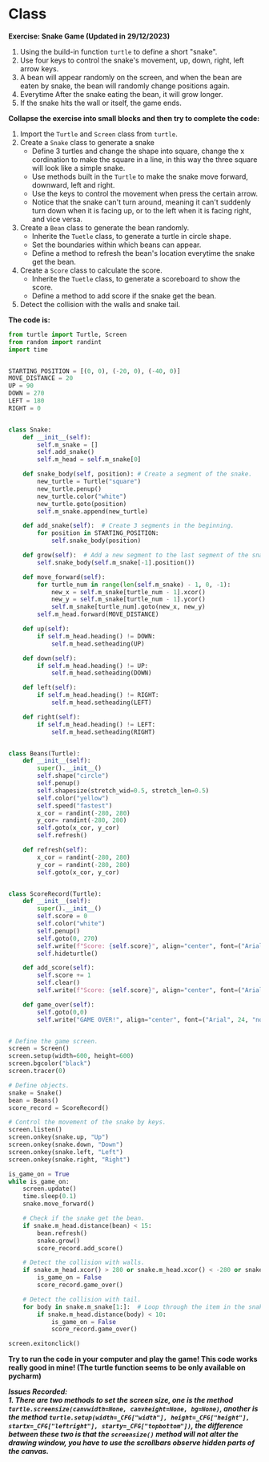 # Class

**Exercise: Snake Game (Updated in 29/12/2023)**
1. Using the build-in function `turtle` to define a short "snake".
2. Use four keys to control the snake's movement, up, down, right, left arrow keys.
3. A bean will appear randomly on the screen, and when the bean are eaten by snake, the bean will randomly change positions again.
4. Everytime After the snake eating the bean, it will grow longer.
5. If the snake hits the wall or itself, the game ends.

**Collapse the exercise into small blocks and then try to complete the code:**

1. Import the `Turtle` and `Screen` class from `turtle`.
2. Create a `Snake` class to generate a snake
    - Define 3 turtles and change the shape into square, change the x cordination to make the square in a line, in this way the three square will look like a simple snake.
    - Use methods built in the `Turtle` to make the snake move forward, downward, left and right.
    - Use the keys to control the movement when press the certain arrow.
    - Notice that the snake can't turn around, meaning it can't suddenly turn down when it is facing up, or to the left when it is facing right, and vice versa.
3. Create a `Bean` class to generate the bean randomly.
    - Inherite the `Tuetle` class, to generate a turtle in circle shape.
    - Set the boundaries within which beans can appear.
    - Define a method to refresh the bean's location everytime the snake get the bean.
4. Create a `Score` class to calculate the score.
    - Inherite the `Tuetle` class, to generate a scoreboard to show the score.
    - Define a method to add score if the snake get the bean.
5. Detect the collision with the walls and snake tail.

**The code is:**
```py
from turtle import Turtle, Screen
from random import randint
import time


STARTING_POSITION = [(0, 0), (-20, 0), (-40, 0)]
MOVE_DISTANCE = 20
UP = 90
DOWN = 270
LEFT = 180
RIGHT = 0


class Snake:
    def __init__(self):
        self.m_snake = []
        self.add_snake()
        self.m_head = self.m_snake[0]

    def snake_body(self, position): # Create a segment of the snake.
        new_turtle = Turtle("square")
        new_turtle.penup()
        new_turtle.color("white")
        new_turtle.goto(position)
        self.m_snake.append(new_turtle)

    def add_snake(self):  # Create 3 segments in the beginning.
        for position in STARTING_POSITION:
            self.snake_body(position)

    def grow(self):  # Add a new segment to the last segment of the snake.
        self.snake_body(self.m_snake[-1].position())

    def move_forward(self):
        for turtle_num in range(len(self.m_snake) - 1, 0, -1):
            new_x = self.m_snake[turtle_num - 1].xcor()
            new_y = self.m_snake[turtle_num - 1].ycor()
            self.m_snake[turtle_num].goto(new_x, new_y)
        self.m_head.forward(MOVE_DISTANCE)

    def up(self):
        if self.m_head.heading() != DOWN:
            self.m_head.setheading(UP)

    def down(self):
        if self.m_head.heading() != UP:
            self.m_head.setheading(DOWN)

    def left(self):
        if self.m_head.heading() != RIGHT:
            self.m_head.setheading(LEFT)

    def right(self):
        if self.m_head.heading() != LEFT:
            self.m_head.setheading(RIGHT)


class Beans(Turtle):
    def __init__(self):
        super().__init__()
        self.shape("circle")
        self.penup()
        self.shapesize(stretch_wid=0.5, stretch_len=0.5)
        self.color("yellow")
        self.speed("fastest")
        x_cor = randint(-280, 280)
        y_cor= randint(-280, 280)
        self.goto(x_cor, y_cor)
        self.refresh()

    def refresh(self):
        x_cor = randint(-280, 280)
        y_cor = randint(-280, 280)
        self.goto(x_cor, y_cor)


class ScoreRecord(Turtle):
    def __init__(self):
        super().__init__()
        self.score = 0
        self.color("white")
        self.penup()
        self.goto(0, 270)
        self.write(f"Score: {self.score}", align="center", font=("Arial", 24, "normal"))
        self.hideturtle()

    def add_score(self):
        self.score += 1
        self.clear()
        self.write(f"Score: {self.score}", align="center", font=("Arial", 24, "normal"))

    def game_over(self):
        self.goto(0,0)
        self.write("GAME OVER!", align="center", font=("Arial", 24, "normal"))


# Define the game screen.
screen = Screen()
screen.setup(width=600, height=600)
screen.bgcolor("black")
screen.tracer(0)

# Define objects.
snake = Snake()
bean = Beans()
score_record = ScoreRecord()

# Control the movement of the snake by keys.
screen.listen()
screen.onkey(snake.up, "Up")
screen.onkey(snake.down, "Down")
screen.onkey(snake.left, "Left")
screen.onkey(snake.right, "Right")

is_game_on = True
while is_game_on:
    screen.update()
    time.sleep(0.1)
    snake.move_forward()

    # Check if the snake get the bean.
    if snake.m_head.distance(bean) < 15:
        bean.refresh()
        snake.grow()
        score_record.add_score()

    # Detect the collision with walls.
    if snake.m_head.xcor() > 280 or snake.m_head.xcor() < -280 or snake.m_head.ycor() > 280 or snake.m_head.ycor() < -280:
        is_game_on = False
        score_record.game_over()

    # Detect the collision with tail.
    for body in snake.m_snake[1:]:  # Loop through the item in the snake.m_snake list other than the first one.
        if snake.m_head.distance(body) < 10:
            is_game_on = False
            score_record.game_over()

screen.exitonclick()

```

**Try to run the code in your computer and play the game! This code works really good in mine! (The turtle function seems to be only available on pycharm)**

_**Issues Recorded:**_  
_**1. There are two methods to set the screen size, one is the method `turtle.screensize(canvwidth=None, canvheight=None, bg=None)`, another is the method `turtle.setup(width=_CFG["width"], height=_CFG["height"], startx=_CFG["leftright"], starty=_CFG["topbottom"])`, the difference between these two is that the `screensize()` method will not alter the drawing window, you have to use the scrollbars observe hidden parts of the canvas.**_

